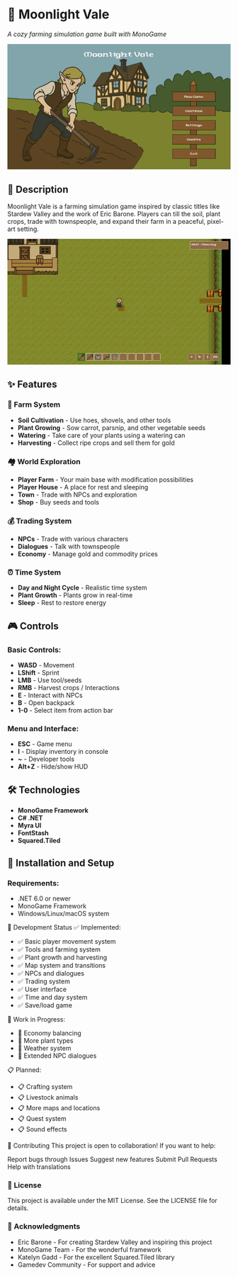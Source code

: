 # 🌙 Moonlight Vale

*A cozy farming simulation game built with MonoGame*

![Main Menu](./screenshots/main_menu.png)

## 📖 Description

Moonlight Vale is a farming simulation game inspired by classic titles like Stardew Valley and the work of Eric Barone. Players can till the soil, plant crops, trade with townspeople, and expand their farm in a peaceful, pixel-art setting.

![Gameplay Screenshot](./screenshots/gameplay.png)

## ✨ Features

### 🚜 Farm System
- **Soil Cultivation** - Use hoes, shovels, and other tools
- **Plant Growing** - Sow carrot, parsnip, and other vegetable seeds
- **Watering** - Take care of your plants using a watering can
- **Harvesting** - Collect ripe crops and sell them for gold

### 🏘️ World Exploration
- **Player Farm** - Your main base with modification possibilities
- **Player House** - A place for rest and sleeping
- **Town** - Trade with NPCs and exploration
- **Shop** - Buy seeds and tools

### 💰 Trading System
- **NPCs** - Trade with various characters
- **Dialogues** - Talk with townspeople
- **Economy** - Manage gold and commodity prices

### ⏰ Time System
- **Day and Night Cycle** - Realistic time system
- **Plant Growth** - Plants grow in real-time
- **Sleep** - Rest to restore energy

## 🎮 Controls

### Basic Controls:
- **WASD** - Movement
- **LShift** - Sprint
- **LMB** - Use tool/seeds
- **RMB** - Harvest crops / Interactions
- **E** - Interact with NPCs
- **B** - Open backpack
- **1-0** - Select item from action bar

### Menu and Interface:
- **ESC** - Game menu
- **I** - Display inventory in console
- **~** - Developer tools
- **Alt+Z** - Hide/show HUD

## 🛠️ Technologies

- **MonoGame Framework** 
- **C# .NET**  
- **Myra UI** 
- **FontStash** 
- **Squared.Tiled** 

## 🚀 Installation and Setup

### Requirements:
- .NET 6.0 or newer
- MonoGame Framework
- Windows/Linux/macOS system

🎯 Development Status
✅ Implemented:

- ✅ Basic player movement system
- ✅ Tools and farming system
- ✅ Plant growth and harvesting
- ✅ Map system and transitions
- ✅ NPCs and dialogues
- ✅ Trading system
- ✅ User interface
- ✅ Time and day system
- ✅ Save/load game

🔄 Work in Progress:

- 🔄 Economy balancing
- 🔄 More plant types
- 🔄 Weather system
- 🔄 Extended NPC dialogues

📋 Planned:

- 📋 Crafting system
- 📋 Livestock animals
- 📋 More maps and locations
- 📋 Quest system
- 📋 Sound effects

🤝 Contributing
This project is open to collaboration! If you want to help:

Report bugs through Issues
Suggest new features
Submit Pull Requests
Help with translations

### 📄 License
This project is available under the MIT License. See the LICENSE file for details.
### 🙏 Acknowledgments

- Eric Barone - For creating Stardew Valley and inspiring this project
- MonoGame Team - For the wonderful framework
- Katelyn Gadd - For the excellent Squared.Tiled library
- Gamedev Community - For support and advice
